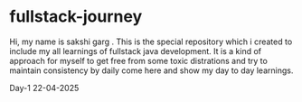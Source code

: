 # fullstack-journey
Hi, my name is sakshi garg .
This is the special repository which i created to include my all learnings of fullstack java development.
It is a kind of approach for myself to get free from some toxic distrations and try to maintain consistency by daily come here and show my day to day learnings.

Day-1 22-04-2025
